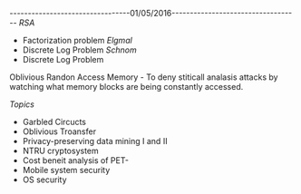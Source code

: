 ---------------------------------01/05/2016-----------------------------------
*RSA*
- Factorization problem
*Elgmal*
- Discrete Log Problem
*Schnom*
- Discrete Log Problem

Oblivious Randon Access Memory - To deny stiticall analasis attacks by watching what memory blocks are being constantly accessed. 

*Topics*
- Garbled Circucts
- Oblivious Troansfer
- Privacy-preserving data mining I and II 
- NTRU cryptosystem
- Cost beneit analysis of PET-
- Mobile system security
- OS security


